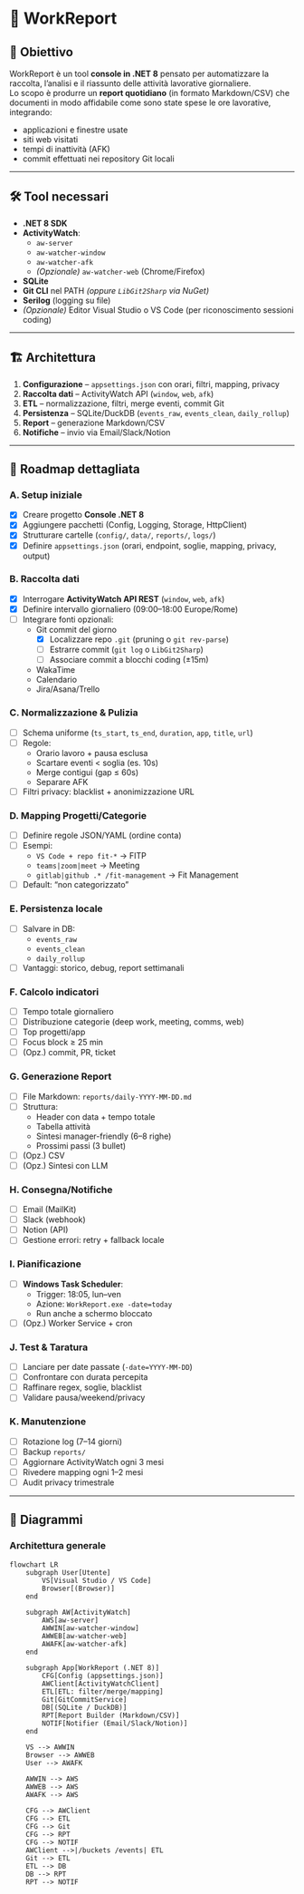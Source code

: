 # 📘 WorkReport

## 🎯 Obiettivo
WorkReport è un tool **console in .NET 8** pensato per automatizzare la raccolta, l’analisi e il riassunto delle attività lavorative giornaliere.  
Lo scopo è produrre un **report quotidiano** (in formato Markdown/CSV) che documenti in modo affidabile come sono state spese le ore lavorative, integrando:  
- applicazioni e finestre usate  
- siti web visitati  
- tempi di inattività (AFK)  
- commit effettuati nei repository Git locali  

---

## 🛠 Tool necessari

- **.NET 8 SDK**
- **ActivityWatch**:
  - `aw-server`
  - `aw-watcher-window`
  - `aw-watcher-afk`
  - *(Opzionale)* `aw-watcher-web` (Chrome/Firefox)
- **SQLite**
- **Git CLI** nel PATH *(oppure `LibGit2Sharp` via NuGet)*
- **Serilog** (logging su file)
- *(Opzionale)* Editor Visual Studio o VS Code (per riconoscimento sessioni coding)

---

## 🏗 Architettura

1. **Configurazione** – `appsettings.json` con orari, filtri, mapping, privacy  
2. **Raccolta dati** – ActivityWatch API (`window`, `web`, `afk`)  
3. **ETL** – normalizzazione, filtri, merge eventi, commit Git  
4. **Persistenza** – SQLite/DuckDB (`events_raw`, `events_clean`, `daily_rollup`)  
5. **Report** – generazione Markdown/CSV  
6. **Notifiche** – invio via Email/Slack/Notion  

---

## 📂 Roadmap dettagliata

### A. Setup iniziale
- [x] Creare progetto **Console .NET 8**
- [x] Aggiungere pacchetti (Config, Logging, Storage, HttpClient)
- [x] Strutturare cartelle (`config/`, `data/`, `reports/`, `logs/`)
- [x] Definire `appsettings.json` (orari, endpoint, soglie, mapping, privacy, output)

### B. Raccolta dati
- [x] Interrogare **ActivityWatch API REST** (`window`, `web`, `afk`)
- [x] Definire intervallo giornaliero (09:00–18:00 Europe/Rome)
- [ ] Integrare fonti opzionali:
  - Git commit del giorno
    - [x] Localizzare repo `.git` (pruning o `git rev-parse`)
    - [ ] Estrarre commit (`git log` o `LibGit2Sharp`)
    - [ ] Associare commit a blocchi coding (±15m)
  - WakaTime
  - Calendario
  - Jira/Asana/Trello

### C. Normalizzazione & Pulizia
- [ ] Schema uniforme (`ts_start`, `ts_end`, `duration`, `app`, `title`, `url`)
- [ ] Regole:
  - Orario lavoro + pausa esclusa
  - Scartare eventi < soglia (es. 10s)
  - Merge contigui (gap ≤ 60s)
  - Separare AFK
- [ ] Filtri privacy: blacklist + anonimizzazione URL

### D. Mapping Progetti/Categorie
- [ ] Definire regole JSON/YAML (ordine conta)
- [ ] Esempi:
  - `VS Code + repo fit-*` → FITP
  - `teams|zoom|meet` → Meeting
  - `gitlab|github .* /fit-management` → Fit Management
- [ ] Default: “non categorizzato”

### E. Persistenza locale
- [ ] Salvare in DB:
  - `events_raw`
  - `events_clean`
  - `daily_rollup`
- [ ] Vantaggi: storico, debug, report settimanali

### F. Calcolo indicatori
- [ ] Tempo totale giornaliero
- [ ] Distribuzione categorie (deep work, meeting, comms, web)
- [ ] Top progetti/app
- [ ] Focus block ≥ 25 min
- [ ] (Opz.) commit, PR, ticket

### G. Generazione Report
- [ ] File Markdown: `reports/daily-YYYY-MM-DD.md`
- [ ] Struttura:
  - Header con data + tempo totale
  - Tabella attività
  - Sintesi manager-friendly (6–8 righe)
  - Prossimi passi (3 bullet)
- [ ] (Opz.) CSV
- [ ] (Opz.) Sintesi con LLM

### H. Consegna/Notifiche
- [ ] Email (MailKit)
- [ ] Slack (webhook)
- [ ] Notion (API)
- [ ] Gestione errori: retry + fallback locale

### I. Pianificazione
- [ ] **Windows Task Scheduler**:
  - Trigger: 18:05, lun–ven
  - Azione: `WorkReport.exe -date=today`
  - Run anche a schermo bloccato
- [ ] (Opz.) Worker Service + cron

### J. Test & Taratura
- [ ] Lanciare per date passate (`-date=YYYY-MM-DD`)
- [ ] Confrontare con durata percepita
- [ ] Raffinare regex, soglie, blacklist
- [ ] Validare pausa/weekend/privacy

### K. Manutenzione
- [ ] Rotazione log (7–14 giorni)
- [ ] Backup `reports/`
- [ ] Aggiornare ActivityWatch ogni 3 mesi
- [ ] Rivedere mapping ogni 1–2 mesi
- [ ] Audit privacy trimestrale

---

## 🔎 Diagrammi

### Architettura generale
```mermaid
flowchart LR
    subgraph User[Utente]
        VS[Visual Studio / VS Code]
        Browser[(Browser)]
    end

    subgraph AW[ActivityWatch]
        AWS[aw-server]
        AWWIN[aw-watcher-window]
        AWWEB[aw-watcher-web]
        AWAFK[aw-watcher-afk]
    end

    subgraph App[WorkReport (.NET 8)]
        CFG[Config (appsettings.json)]
        AWClient[ActivityWatchClient]
        ETL[ETL: filter/merge/mapping]
        Git[GitCommitService]
        DB[(SQLite / DuckDB)]
        RPT[Report Builder (Markdown/CSV)]
        NOTIF[Notifier (Email/Slack/Notion)]
    end

    VS --> AWWIN
    Browser --> AWWEB
    User --> AWAFK

    AWWIN --> AWS
    AWWEB --> AWS
    AWAFK --> AWS

    CFG --> AWClient
    CFG --> ETL
    CFG --> Git
    CFG --> RPT
    CFG --> NOTIF
    AWClient -->|/buckets /events| ETL
    Git --> ETL
    ETL --> DB
    DB --> RPT
    RPT --> NOTIF
